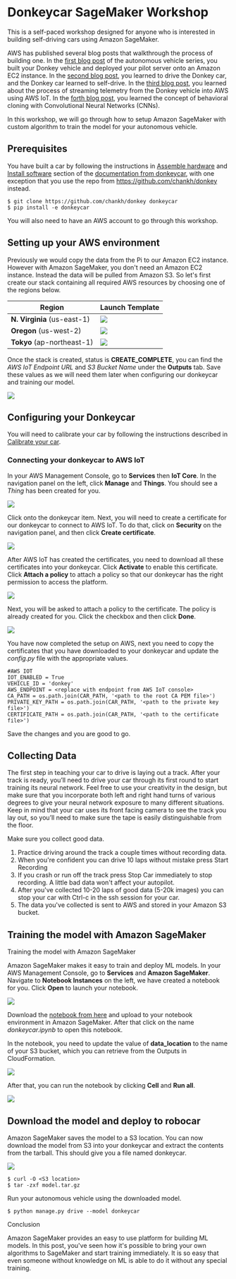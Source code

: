 # Donkeycar SageMaker Workshop

This is a self-paced workshop designed for anyone who is interested in building self-driving cars
using Amazon SageMaker.

AWS has published several blog posts that walkthrough the process of building one. In the [first blog
post](https://aws.amazon.com/blogs/ai/build-an-autonomous-vehicle-on-aws-and-race-it-at-the-reinvent-robocar-rally/) 
of the autonomous vehicle series, you built your Donkey vehicle and deployed your pilot server onto
an Amazon EC2 instance. In the [second blog post](https://aws.amazon.com/blogs/ai/build-an-autonomous-vehicle-part-2-driving-your-vehicle/), you
learned to drive the Donkey car, and the Donkey car learned to self-drive. In the [third blog post](https://aws.amazon.com/blogs/ai/building-an-autonomous-vehicle-part-3-connecting-your-autonomous-vehicle/),
you learned about the process of streaming telemetry from the Donkey vehicle into AWS using AWS IoT.
In the [forth blog post](https://aws.amazon.com/blogs/machine-learning/building-an-autonomous-vehicle-part-4-using-behavioral-cloning-with-apache-mxnet-for-your-self-driving-car/),
you learned the concept of behavioral cloning with Convolutional Neural Networks (CNNs).

In this workshop, we will go through how to setup Amazon SageMaker with custom algorithm to train
the model for your autonomous vehicle.

## Prerequisites

You have built a car by following the instructions in [Assemble
hardware](http://docs.donkeycar.com/guide/build_hardware/) and [Install
software](http://docs.donkeycar.com/guide/install_software/) section of the [documentation from
donkeycar](http://docs.donkeycar.com/), with one exception that you use the repo from
https://github.com/chankh/donkey instead.

```
$ git clone https://github.com/chankh/donkey donkeycar 
$ pip install -e donkeycar
```

You will also need to have an AWS account to go through this workshop. 

## Setting up your AWS environment

Previously we would copy the data from the Pi to our Amazon EC2 instance. However with Amazon
SageMaker, you don't need an Amazon EC2 instance. Instead the data will be pulled from Amazon S3. So
let's first create our stack containing all required AWS resources by choosing one of the regions
below.

| Region | Launch Template |
| ------------- | ------------- |
| **N. Virginia** (us-east-1) | [<img src="images/deploy-to-aws.png">](https://console.aws.amazon.com/cloudformation/home?region=us-east-1#/stacks/new?stackName=donkeycar&templateURL=https://s3.amazonaws.com/khk-us-east-1/sagemaker/donkeycar/donkeycar-workshop.yaml) |
| **Oregon** (us-west-2) | [<img src="images/deploy-to-aws.png">](https://console.aws.amazon.com/cloudformation/home?region=us-west-2#/stacks/new?stackName=donkeycar&templateURL=https://s3.amazonaws.com/khk-us-east-1/sagemaker/donkeycar/donkeycar-workshop.yaml) |
| **Tokyo** (ap-northeast-1) | [<img src="images/deploy-to-aws.png">](https://console.aws.amazon.com/cloudformation/home?region=ap-northeast-1#/stacks/new?stackName=donkeycar&templateURL=https://s3.amazonaws.com/khk-us-east-1/sagemaker/donkeycar/donkeycar-workshop.yaml) |

Once the stack is created, status is **CREATE_COMPLETE**, you can find the _AWS IoT Endpoint URL_
and _S3 Bucket Name_ under the **Outputs** tab. Save these values as we will need them later when
configuring our donkeycar and training our model.

<img src="images/cfn-output.png">

## Configuring your Donkeycar

You will need to calibrate your car by following the instructions described in [Calibrate your
car](http://docs.donkeycar.com/guide/calibrate/).

### Connecting your donkeycar to AWS IoT

In your AWS Management Console, go to **Services** then **IoT Core**. In the navigation panel on the
left, click **Manage** and **Things**. You should see a _Thing_ has been created for you.

<img src="images/iot-things.png">

Click onto the donkeycar item. Next, you will need to create a certificate for our donkeycar to
connect to AWS IoT. To do that, click on **Security** on the navigation panel, and then click
**Create certificate**.

<img src="images/iot-certificates.png">

After AWS IoT has created the certificates, you need to download all these certificates into your
donkeycar. Click **Activate** to enable this certificate. Click **Attach a policy** to attach a
policy so that our donkeycar has the right permission to access the platform.

<img src="images/iot-certificates-2.png">

Next, you will be asked to attach a policy to the certificate. The policy is already created for
you. Click the checkbox and then click **Done**.

<img src="images/iot-policy.png">

You have now completed the setup on AWS, next you need to copy the certificates that you have
downloaded to your donkeycar and update the _config.py_ file with the appropriate values.

```
#AWS IOT
IOT_ENABLED = True
VEHICLE_ID = 'donkey'
AWS_ENDPOINT = <replace with endpoint from AWS IoT console>
CA_PATH = os.path.join(CAR_PATH, '<path to the root CA PEM file>')
PRIVATE_KEY_PATH = os.path.join(CAR_PATH, '<path to the private key file>')
CERTIFICATE_PATH = os.path.join(CAR_PATH, '<path to the certificate file>')
```

Save the changes and you are good to go.

## Collecting Data

The first step in teaching your car to drive is laying out a track. After your track is ready,
you’ll need to drive your car through its first round to start training its neural network. Feel
free to use your creativity in the design, but make sure that you incorporate both left and right
hand turns of various degrees to give your neural network exposure to many different situations.
Keep in mind that your car uses its front facing camera to see the track you lay out, so you’ll need
to make sure the tape is easily distinguishable from the floor. 

Make sure you collect good data.

1. Practice driving around the track a couple times without recording data.
2. When you're confident you can drive 10 laps without mistake press Start Recording
3. If you crash or run off the track press Stop Car immediately to stop recording. A little bad data 
won't affect your autopilot.
4. After you've collected 10-20 laps of good data (5-20k images) you can stop your car with Ctrl-c in
the ssh session for your car.
5. The data you've collected is sent to AWS and stored in your Amazon S3 bucket.

## Training the model with Amazon SageMaker

Training the model with Amazon SageMaker

Amazon SageMaker makes it easy to train and deploy ML models. In your AWS Management Console, go to
**Services** and **Amazon SageMaker**. Navigate to **Notebook Instances** on the left, we have
created a notebook for you. Click **Open** to launch your notebook.

<img src="images/sagemaker-notebook.png">

Download the [notebook from here](notebook/donkeycar.ipynb) and upload to your notebook environment
in Amazon SageMaker. After that click on the name _donkeycar.ipynb_ to open this notebook.

In the notebook, you need to update the value of **data_location** to the name of your S3 bucket,
which you can retrieve from the Outputs in CloudFormation.

<img src="images/sagemaker-s3.png">

After that, you can run the notebook by clicking **Cell** and **Run all**.

<img src="images/notebook-run-all.png">

## Download the model and deploy to robocar

Amazon SageMaker saves the model to a S3 location. You can now download the model from S3 into your
donkeycar and extract the contents from the tarball. This should give you a file named donkeycar.

<img src="images/download-model.png">

```
$ curl -O <S3 location>
$ tar -zxf model.tar.gz
```

Run your autonomous vehicle using the downloaded model.

```
$ python manage.py drive --model donkeycar
```

Conclusion

Amazon SageMaker provides an easy to use platform for building ML models. In this post, you've seen
how it's possible to bring your own algorithms to SageMaker and start training immediately. It is so
easy that even someone without knowledge on ML is able to do it without any special training.


